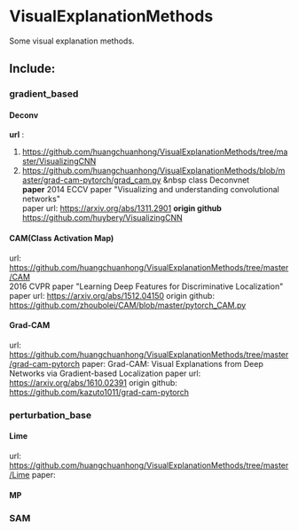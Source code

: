 # VisualExplanationMethods
Some visual explanation methods. 
## Include: 
### gradient_based
#### Deconv
 **url** : 
 1. https://github.com/huangchuanhong/VisualExplanationMethods/tree/master/VisualizingCNN <br/>
 2. https://github.com/huangchuanhong/VisualExplanationMethods/blob/master/grad-cam-pytorch/grad_cam.py &nbsp class Deconvnet <br/>
 **paper**
 2014 ECCV paper "Visualizing and understanding convolutional networks" <br/>
 paper url: https://arxiv.org/abs/1311.2901
 **origin github** 
 https://github.com/huybery/VisualizingCNN
#### CAM(Class Activation Map)
 url: https://github.com/huangchuanhong/VisualExplanationMethods/tree/master/CAM <br/>
 2016 CVPR paper "Learning Deep Features for Discriminative Localization" <br/>
 paper url: https://arxiv.org/abs/1512.04150
 origin github: https://github.com/zhoubolei/CAM/blob/master/pytorch_CAM.py
#### Grad-CAM 
 url: https://github.com/huangchuanhong/VisualExplanationMethods/tree/master/grad-cam-pytorch
 paper: Grad-CAM: Visual Explanations from Deep Networks via Gradient-based Localization
 paper url: https://arxiv.org/abs/1610.02391
 origin github: https://github.com/kazuto1011/grad-cam-pytorch
### perturbation_base
#### Lime
 url: https://github.com/huangchuanhong/VisualExplanationMethods/tree/master/Lime
 paper: 
#### MP 
### SAM
